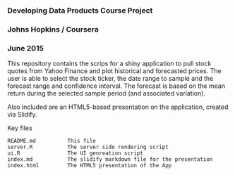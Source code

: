 ### Developing Data Products Course Project
### Johns Hopkins / Coursera
### June 2015


This repository contains the scrips for a shiny application to pull stock
quotes from Yahoo Finance and plot historical and forecasted prices.  The
user is able to select the stock ticker, the date range to sample and the
forecast range and confidence interval.  The forecast is based on the
mean return during the selected sample period (and associated variation).

Also included are an HTML5-based presentation on the application, created
via Slidify.

Key files
 
    README.md          This file
    server.R           The server side rendering script
    ui.R               The UI genreation script
    index.md           The slidify markdown file for the presentation
    index.html         The HTML5 presentation of the App



